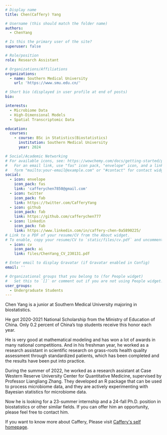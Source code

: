 ```yaml
---
# Display name
title: Chen(Caffery) Yang

# Username (this should match the folder name)
authors:
  - ChenYang

# Is this the primary user of the site?
superuser: false

# Role/position
role: Research Assistant

# Organizations/Affiliations
organizations:
  - name: Southern Medical University
    url: 'https://www.smu.edu.cn/'

# Short bio (displayed in user profile at end of posts)
bio: 

interests:
  - Microbiome Data
  - High-Dimensional Models
  - Spatial Transcriptomic Data

education:
  courses:
    - course: BSc in Statistics(Biostatistics)
      institution: Southern Medical University
      year: 2024

# Social/Academic Networking
# For available icons, see: https://wowchemy.com/docs/getting-started/page-builder/#icons
#   For an email link, use "fas" icon pack, "envelope" icon, and a link in the
#   form "mailto:your-email@example.com" or "#contact" for contact widget.
social:
  - icon: envelope
    icon_pack: fas
    link: 'cafferychen7850@gmail.com'
  - icon: twitter
    icon_pack: fab
    link: https://twitter.com/CafferyYang
  - icon: github
    icon_pack: fab
    link: https://github.com/cafferychen777
  - icon: linkedin
    icon_pack: fab
    link: https://www.linkedin.com/in/caffery-chen-0a5890225/
# Link to a PDF of your resume/CV from the About widget.
# To enable, copy your resume/CV to `static/files/cv.pdf` and uncomment the lines below.
  - icon: cv
    icon_pack: ai
    link: files/ChenYang_CV_230131.pdf

# Enter email to display Gravatar (if Gravatar enabled in Config)
email: ''

# Organizational groups that you belong to (for People widget)
#   Set this to `[]` or comment out if you are not using People widget.
user_groups:
  - Undergraduate Students
---
```


Chen Yang is a junior at Southern Medical University majoring in biostatistics.

He got 2020-2021 National Scholarship from the Ministry of Education of China. Only 0.2 percent of China’s top students receive this honor each year.

He is very good at mathematical modeling and has won a lot of awards in many national competitions. And in his freshman year, he worked as a research assistant in scientific research on grass-roots health quality assessment through standardized patients, which has been completed and the results have been put into practice.

During the summer of 2022, he worked as a research assistant at Case Western Reserve University Center for Quantitative Medicine, supervised by Professor Liangliang Zhang. They developed an R package that can be used to process microbiome data, and they are actively experimenting with Bayesian statistics for microbiome data.

Now he is looking for a 23-summer internship and a 24-fall Ph.D. position in biostatistics or other similar fields. If you can offer him an opportunity, please feel free to contact him.

If you want to know more about Caffery, Please visit  [Caffery's self homepage](www.cafferyyang.com).